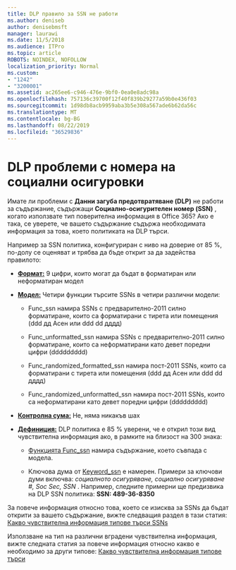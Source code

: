 ```yaml
---
title: DLP правило за SSN не работи
ms.author: deniseb
author: denisebmsft
manager: laurawi
ms.date: 11/5/2018
ms.audience: ITPro
ms.topic: article
ROBOTS: NOINDEX, NOFOLLOW
localization_priority: Normal
ms.custom:
- "1242"
- "3200001"
ms.assetid: ac265ee6-c946-476e-9bf0-0ea0e8adc98a
ms.openlocfilehash: 757136c39700f12f40f839b29277a59b0e436f03
ms.sourcegitcommit: 1d98db8acb9959aba3b5e308a567ade6b62da56c
ms.translationtype: MT
ms.contentlocale: bg-BG
ms.lasthandoff: 08/22/2019
ms.locfileid: "36529836"
---
```

# <a name="dlp-issues-with-social-security-numbers"></a>DLP проблеми с номера на социални осигуровки

Имате ли проблеми с **Данни загуба предотвратяване (DLP)** не работи за съдържание, съдържащи **Социално-осигурителен номер (SSN)** , когато използвате тип поверителна информация в Office 365? Ако е така, се уверете, че вашето съдържание съдържа необходимата информация за това, което политиката на DLP търси. 
  
Например за SSN политика, конфигуриран с ниво на доверие от 85 %, по-долу се оценяват и трябва да бъде открит за да задейства правилото:
  
- **[Формат:](https://docs.microsoft.com/office365/securitycompliance/what-the-sensitive-information-types-look-for#format-80)** 9 цифри, които могат да бъдат в форматиран или неформатиран модел

- **[Модел:](https://msconnect.microsoft.com/https:/docs.microsoft.com/office365/securitycompliance/what-the-sensitive-information-types-look-for#pattern-80)** Четири функции търсите SSNs в четири различни модели:

  - Func_ssn намира SSNs с предварително-2011 силно форматиране, които са форматирани с тирета или помещения (ddd дд Асен или ddd dd дддд)

  - Func_unformatted_ssn намира SSNs с предварително-2011 силно форматиране, които са неформатирани като девет поредни цифри (ddddddddd)

  - Func_randomized_formatted_ssn намира пост-2011 SSNs, които са форматирани с тирета или помещения (ddd дд Асен или ddd dd дддд)

  - Func_randomized_unformatted_ssn намира пост-2011 SSNs, които са неформатирани като девет поредни цифри (ddddddddd)

- **[Контролна сума:](https://docs.microsoft.com/office365/securitycompliance/what-the-sensitive-information-types-look-for#checksum-79)** Не, няма никакъв шах

- **[Дефиниция:](https://docs.microsoft.com/office365/securitycompliance/what-the-sensitive-information-types-look-for#definition-80)** DLP политика е 85 % уверени, че е открил този вид чувствителна информация ако, в рамките на близост на 300 знака:

  - [Функцията Func_ssn](https://docs.microsoft.com/office365/securitycompliance/what-the-sensitive-information-types-look-for#pattern-80) намира съдържание, което съвпада с модела.

  - Ключова дума от [Keyword_ssn](https://docs.microsoft.com/office365/securitycompliance/what-the-sensitive-information-types-look-for#keyword_ssn) е намерен. Примери за ключови думи включва: *социалното осигуряване, социално осигуряване #, Soc Sec, SSN* . Например, следните примерни ще предизвика на DLP SSN политика: **SSN: 489-36-8350**
  
За повече информация относно това, което се изисква за SSNs да бъдат открити за вашето съдържание, вижте следващия раздел в тази статия: [Какво чувствителна информация типове търси SSNs](https://docs.microsoft.com/office365/securitycompliance/what-the-sensitive-information-types-look-for#us-social-security-number-ssn)
  
Използване на тип на различни вградени чувствителна информация, вижте следната статия за повече информация относно какво е необходимо за други типове: [Какво чувствителна информация типове търси](https://docs.microsoft.com/office365/securitycompliance/what-the-sensitive-information-types-look-for)
  